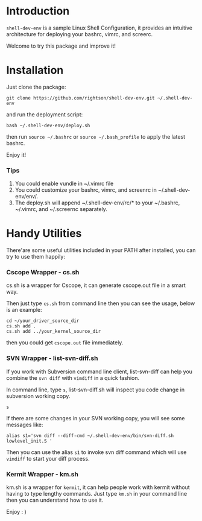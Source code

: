 Introduction
===================

`shell-dev-env` is a sample Linux Shell Configuration, it provides an intuitive architecture for deploying your bashrc, vimrc, and screerc.

Welcome to try this package and improve it!

Installation
===================

Just clone the package:

	git clone https://github.com/rightson/shell-dev-env.git ~/.shell-dev-env

and run the deployment script:

	bash ~/.shell-dev-env/deploy.sh	
	
then run `source ~/.bashrc` or `source ~/.bash_profile` to apply the latest bashrc.

Enjoy it!	

### Tips

1. You could enable vundle in ~/.vimrc file
2. You could customize your bashrc, vimrc, and screenrc in ~/.shell-dev-env/env/.
3. The deploy.sh will append ~/.shell-dev-env/rc/* to your ~/.bashrc, ~/.vimrc, and ~/.screernc separately.


Handy Utilities
===================

There'are some useful utilities included in your PATH after installed, you can try to use them happily:

### Cscope Wrapper - cs.sh

cs.sh is a wrapper for Cscope, it can generate cscope.out file in a smart way.

Then just type `cs.sh` from command line then you can see the usage, below is an example:

	cd ~/your_driver_source_dir
	cs.sh add .
	cs.sh add ../your_kernel_source_dir
	
then you could get `cscope.out` file immediately.


### SVN Wrapper - list-svn-diff.sh

If you work with Subversion command line client, list-svn-diff can help you combine the `svn diff` with `vimdiff` in a quick fashion.

In command line, type `s`, list-svn-diff.sh will inspect you code change in subversion working copy. 

    s

If there are some changes in your SVN working copy, you will see some messages like:

    alias s1='svn diff --diff-cmd ~/.shell-dev-env/bin/svn-diff.sh lowlevel_init.S '

Then you can use the alias `s1` to invoke svn diff command which will use `vimdiff` to start your diff process.

### Kermit Wrapper - km.sh

km.sh is a wrapper for `kermit`, it can help people work with kermit without having to type lengthy commands. Just type `km.sh` in your command line then you can understand how to use it.

Enjoy : )

